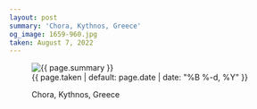 ```yaml
---
layout: post
summary: 'Chora, Kythnos, Greece'
og_image: 1659-960.jpg
taken: August 7, 2022
---
```


<figure class="post" data-src="{{ site.assets_url }}/{{ page.og_image }}">
<img alt="{{ page.summary }}" sizes="(min-width: 700px) 50vw, calc(100vw - 2rem)" src="{{ site.assets_url }}/1659-480.jpg" srcset="{{ site.assets_url }}/1659-240.jpg 240w, {{ site.assets_url }}/1659-480.jpg 480w, {{ site.assets_url }}/1659-720.jpg 720w, {{ site.assets_url }}/1659-960.jpg 960w"/>
<figcaption>
<time>{{ page.taken | default: page.date | date: "%B %-d, %Y" }}</time>
<p>Chora, Kythnos, Greece</p>
</figcaption>
</figure>

